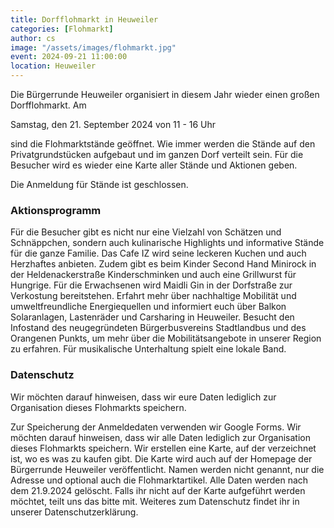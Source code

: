 ```yaml
---
title: Dorfflohmarkt in Heuweiler
categories: [Flohmarkt]
author: cs
image: "/assets/images/flohmarkt.jpg"
event: 2024-09-21 11:00:00
location: Heuweiler
---
```


Die Bürgerrunde Heuweiler organisiert in diesem Jahr wieder einen großen Dorfflohmarkt. Am

Samstag, den 21. September 2024 von 11 - 16 Uhr

sind die Flohmarktstände geöffnet. Wie immer werden die Stände auf den Privatgrundstücken aufgebaut und im ganzen Dorf verteilt sein. Für die Besucher wird es wieder eine Karte aller Stände und Aktionen geben.

Die Anmeldung für Stände ist geschlossen.

### Aktionsprogramm

Für die Besucher gibt es nicht nur eine Vielzahl von Schätzen und Schnäppchen, sondern auch kulinarische Highlights und informative Stände für die ganze Familie.
Das Cafe IZ wird seine leckeren Kuchen und auch Herzhaftes anbieten. Zudem gibt es beim Kinder Second Hand Minirock in der Heldenackerstraße Kinderschminken und auch eine Grillwurst für Hungrige. Für die Erwachsenen wird Maidli Gin in der Dorfstraße zur Verkostung bereitstehen.
Erfahrt mehr über nachhaltige Mobilität und umweltfreundliche Energiequellen und informiert euch über Balkon Solaranlagen, Lastenräder und Carsharing in Heuweiler. Besucht den Infostand des neugegründeten Bürgerbusvereins Stadtlandbus und des Orangenen Punkts, um mehr über die Mobilitätsangebote in unserer Region zu erfahren.
Für musikalische Unterhaltung spielt eine lokale Band.

### Datenschutz

Wir möchten darauf hinweisen, dass wir eure Daten lediglich zur Organisation dieses Flohmarkts speichern.

Zur Speicherung der Anmeldedaten verwenden wir Google Forms.
Wir möchten darauf hinweisen, dass wir alle Daten lediglich zur Organisation dieses Flohmarkts speichern.
Wir erstellen eine Karte, auf der verzeichnet ist, wo es was zu kaufen gibt. Die Karte wird auch auf der Homepage der Bürgerrunde Heuweiler veröffentlicht.
Namen werden nicht genannt, nur die Adresse und optional auch die Flohmarktartikel.
Alle Daten werden nach dem 21.9.2024 gelöscht.
Falls ihr nicht auf der Karte aufgeführt werden möchtet, teilt uns das bitte mit.
Weiteres zum Datenschutz findet ihr in unserer Datenschutzerklärung.
